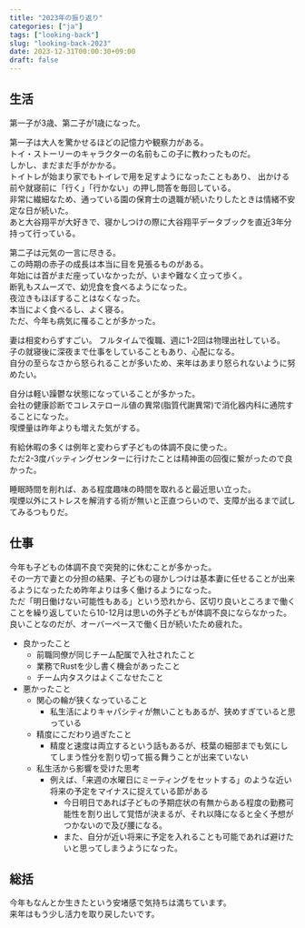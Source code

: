 ```yaml
---
title: "2023年の振り返り"
categories: ["ja"]
tags: ["looking-back"]
slug: "looking-back-2023"
date: 2023-12-31T00:00:30+09:00
draft: false
---
```


## 生活

第一子が3歳、第二子が1歳になった。  


第一子は大人を驚かせるほどの記憶力や観察力がある。  
トイ・ストーリーのキャラクターの名前もこの子に教わったものだ。  
しかし、まだまだ手がかかる。  
トイトレが始まり家でもトイレで用を足すようになったこともあり、 出かける前や就寝前に「行く」「行かない」の押し問答を毎回している。   
非常に繊細なため、通っている園の保育士の退職が続いたりしたときは情緒不安定な日が続いた。  
あと大谷翔平が大好きで、寝かしつけの際に大谷翔平データブックを直近3年分持って行っている。  


第二子は元気の一言に尽きる。  
この時期の赤子の成長は本当に目を見張るものがある。  
年始には首がまだ座っていなかったが、いまや難なく立って歩く。  
断乳もスムーズで、幼児食を食べるようになった。  
夜泣きもほぼすることはなくなった。  
本当によく食べるし、よく寝る。  
ただ、今年も病気に罹ることが多かった。  


妻は相変わらずすごい。
フルタイムで復職、週に1-2回は物理出社している。  
子の就寝後に深夜まで仕事をしていることもあり、心配になる。  
自分の至らなさから怒られることが多いため、来年はあまり怒られないように努めたい。  


自分は軽い躁鬱な状態になっていることが多かった。  
会社の健康診断でコレステロール値の異常(脂質代謝異常)で消化器内科に通院することになった。  
喫煙量は昨年よりも増えた気がする。  

有給休暇の多くは例年と変わらず子どもの体調不良に使った。  
ただ2-3度バッティングセンターに行けたことは精神面の回復に繋がったので良かった。  

睡眠時間を削れば、ある程度趣味の時間を取れると最近思い立った。  
喫煙以外にストレスを解消する術が無いと正直つらいので、支障が出るまで試してみるつもりだ。  

## 仕事

今年も子どもの体調不良で突発的に休むことが多かった。  
その一方で妻との分担の結果、子どもの寝かしつけは基本妻に任せることが出来るようになったため昨年よりは多く働けるようになった。  
ただ「明日働けない可能性もある」という恐れから、区切り良いところまで働くことを繰り返していたら10-12月は思いの外子どもが体調不良にならなかった。  
良いことなのだが、オーバーペースで働く日が続いたため疲れた。  


- 良かったこと
  - 前職同僚が同じチーム配属で入社されたこと
  - 業務でRustを少し書く機会があったこと
  - チーム内タスクはよくこなせたこと
- 悪かったこと
  - 関心の輪が狭くなっていること
    - 私生活によりキャパシティが無いこともあるが、狭めすぎていると思っている 
  - 精度にこだわり過ぎたこと
    - 精度と速度は両立するという話もあるが、枝葉の細部までも気にしてしまう性分を割り切って振る舞うことが出来ていない
  - 私生活から影響を受けた思考
    - 例えば、「来週の水曜日にミーティングをセットする」のような近い将来の予定をマイナスに捉えている節がある
      - 今日明日であれば子どもの予期症状の有無からある程度の勤務可能性を割り出して覚悟が決まるが、それ以降になると全く予想がつかないので及び腰になる。
      - また、自分が近い将来に予定を入れることも可能であれば避けたいと思ってしまうようになった。

## 総括

今年もなんとか生きたという安堵感で気持ちは満ちています。  
来年はもう少し活力を取り戻したいです。  
